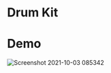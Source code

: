 
# Drum Kit

# Demo

 
![Screenshot 2021-10-03 085342](https://user-images.githubusercontent.com/72374645/135738286-c676fffa-fb47-43ba-ba14-fb07f2c323ee.png)
